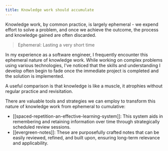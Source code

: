 ```yaml
---
title: Knowledge work should accumulate
---
```


Knowledge work, by common practice, is largely ephemeral - we expend effort to solve a problem, and once we achieve the outcome, the process and knowledge gained are often discarded.

> Ephemeral: Lasting a very short time

In my experience as a software engineer, I frequently encounter this ephemeral nature of knowledge work. While working on complex problems using various technologies, I've noticed that the skills and understanding I develop often begin to fade once the immediate project is completed and the solution is implemented.

A useful comparison is that knowledge is like a muscle, it atrophies without regular practice and revisitation.

There are valuable tools and strategies we can employ to transform this nature of knowledge work from ephemeral to cumulative:

- [[spaced-repetition-an-effective-learning-system]]: This system aids in remembering and retaining information over time through strategically scheduled review sessions.
- [[evergreen-notes]]: These are purposefully crafted notes that can be easily reviewed, refined, and built upon, ensuring long-term relevance and applicability.

